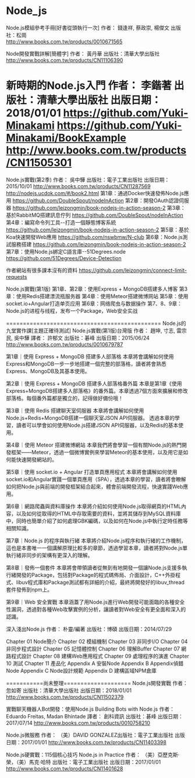 # Node_js

Node.js模組參考手冊[好書從頭執行一次]
作者： 錢逢祥, 蔡政崇, 楊傑文   出版社：松崗  
http://www.books.com.tw/products/0010671565

Node開發實戰詳解[簡體字]
作者： 黃丹華  出版社：清華大學出版社
http://www.books.com.tw/products/CN11106390

新時期的Node.js入門
作者： 李鍇著 出版社：清華大學出版社 出版日期：2018/01/01
https://github.com/Yuki-Minakami
https://github.com/Yuki-Minakami/BookExample
http://www.books.com.tw/products/CN11505301
===========================================
Node.js實戰(第2季)
作者： 吳中驊 出版社：電子工業出版社
出版日期：2015/10/01
http://www.books.com.tw/products/CN11287569
http://nodejs.ucdok.com/#/book2.html
第1章：通過Docker快速發佈Node.js應用
https://github.com/DoubleSpout/nodeInAction
第2章：開發OAuth認證伺服器
https://github.com/leizongmin/book-nodejs-in-action-season-2
第3章：基於RabbitMQ搭建訊息佇列
https://github.com/DoubleSpout/nodeInAction
第4章：編寫命令列工具--打造一個靜態博客系統
https://github.com/leizongmin/book-nodejs-in-action-season-2
第5章：基於Koa快速開發Web應用
https://github.com/nswbmw/N-club
第6章：Node.js測試服務搭建
https://github.com/leizongmin/book-nodejs-in-action-season-2
第7章：使用Node.js綁定C語言庫--51Degrees.node
https://github.com/51Degrees/Device-Detection

作者網站有很多課本沒有的資料
https://github.com/leizongmin/connect-limit-requests

Node.js實戰(第1版)
第1章、第2章：使用Express + MongoDB搭建多人博客
第3章：使用Redis搭建漂流瓶服务器
第4章：使用Meteor搭建微博网站
第5章：使用socket.io+Angular打造单页应用
第6章：网络爬虫与数据操作
第7、8、9章：Node.js的进程与线程，发布一个Package，Web安全实战

==============================================
Node.js的九堂實作課[主題正確待測試] Node.js實戰(第1版)台灣版
作者： 趙坤, 寸志, 雷宗民, 吳中驊  譯者： 許郁文
出版社：碁峰  出版日期：2015/06/24
http://www.books.com.tw/products/0010679787

第1章｜使用 Express + MongoDB 搭建多人部落格
本章將會講解如何使用Express和MongoDB一步一步地搭建一個完整的部落格，讀者將會熟悉Express、MongoDB及其基本使用。

第2章｜使用 Express + MongoDB 搭建多人部落格番外篇
本章是第1章《使用Express+MongoDB搭建多人部落格》的番外篇。本章透過7個方面來擴展和修改部落格。每個番外篇都是獨立的，記得做好備份哦！

第3章｜使用 Redis 搭建聊天室伺服器
本章將會講解如何使用Node.js+Redis+MongoDB搭建一個聊天室JSON API伺服器。 透過本章的學習，讀者可以學會如何使用Node.js搭建JSON API伺服器，以及Redis的基本使用。

第4章｜使用 Meteor 搭建微博網站
本章我們將會學習一個有關Node.js的熱門開發框架——Meteor，透過一個微博實例來學習Meteor的基本使用，以及用它是如何能快速開發網站的。

第5章｜使用 socket.io + Angular 打造單頁應用程式
本章將會講解如何使用socket.io和Angular實踐一個單頁應用（SPA），透過本章的學習，讀者將會瞭解如何把Node.js與前端的開發框架結合起來，體會前端開發流程，快速實踐Web應用。

第6章｜網路爬蟲與資料庫操作
本章將介紹如何使用Node.js取得網頁的HTML內容，以及如何從取得的HTML中存取需要的資料，並將其儲存到MySQL資料庫中，同時也簡單介紹了如何處理GBK編碼，以及如何在Node.js中執行定時任務等相關知識。

第7章｜Node.js 的程序與執行緒
本章將介紹Node.js程序和執行緒的工作機制，這也是本書唯一一個講解原理比較多的章節，透過學習本章，讀者將對Node.js單執行緒非同步的架構有更深入的理解。

第8章｜發佈一個套件
本章將會帶領讀者從無到有地開發一個讓Node.js支援多執行緒開發的Package，包括對Package的程式碼佈局、介面設計，C++外掛程式、libuv程式庫和Package測試都有詳細的介紹，最終將開發好的libuv_thread 套件發佈到npm上。

第9章｜Web 安全實戰
本章涵蓋了用Node.js進行Web開發可能面臨的各種安全性漏洞，透過對各種Web攻擊實例的分析，讓讀者對Web安全有更全面和深入的認識。

深入淺出Node.js
作者： 朴靈/編著  出版社：博碩  出版日期：2014/07/29

Chapter 01 Node簡介
Chapter 02 模組機制
Chapter 03 非同步I/O
Chapter 04 非同步程式設計
Chapter 05 記憶體控制
Chapter 06 理解Buffer
Chapter 07 網路程式設計
Chapter 08 建構Web應用程式
Chapter 09 處理程序的演進
Chapter 10 測試
Chapter 11 產品化
Appendix A 安裝Node
Appendix B Appendix偵錯Node
Appendix C Node設計規範
Appendix D 建構區域NPM倉庫

===========尚未整理====================
Node.js開發實戰
作者： 忽如寄 出版社：清華大學出版社 出版日期：2018/01/01
http://www.books.com.tw/products/CN11502379



實戰聊天機器人Bot開發：使用Node.js
Building Bots with Node.js
作者： Eduardo Freitas, Madan Bhintade  譯者： 創科資訊
出版社：碁峰  出版日期：2017/07/14
http://www.books.com.tw/products/0010758210

Node.js微服務
作者： （美）DAVID GONZALEZ出版社：電子工業出版社
出版日期：2017/01/01
http://www.books.com.tw/products/CN11403398

Node.js硬實戰：115個核心技巧
Node.js in Practice
作者： （美）亞歷克斯·榮，（美）馬克·哈特 出版社：電子工業出版社
出版日期：2017/01/01
http://www.books.com.tw/products/CN11401628

